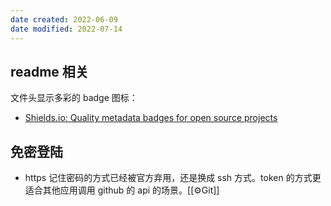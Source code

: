 ```yaml
---
date created: 2022-06-09
date modified: 2022-07-14
---
```


## readme 相关

文件头显示多彩的 badge 图标：

- [Shields.io: Quality metadata badges for open source projects](https://shields.io/)

## 免密登陆

- https 记住密码的方式已经被官方弃用，还是换成 ssh 方式。token 的方式更适合其他应用调用 github 的 api 的场景。[[⚙Git]]
